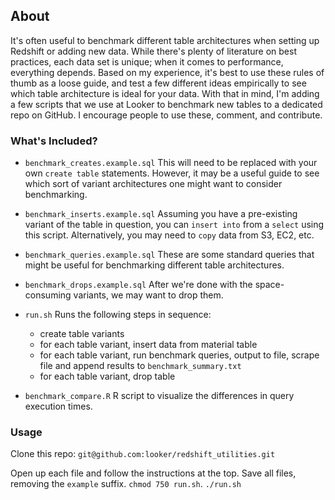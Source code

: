 ## About
It's often useful to benchmark different table architectures when setting up Redshift or adding new data. While there's plenty of literature on best practices, each data set is unique; when it comes to performance, everything depends. Based on my experience, it's best to use these rules of thumb as a loose guide, and test a few different ideas empirically to see which table architecture is ideal for your data. With that in mind, I'm adding a few scripts that we use at Looker to benchmark new tables to a dedicated repo on GitHub. I encourage people to use these, comment, and contribute.

### What's Included?
- `benchmark_creates.example.sql`
This will need to be replaced with your own `create table` statements. However, it may be a useful guide to see which sort of variant architectures one might want to consider benchmarking.

- `benchmark_inserts.example.sql`
Assuming you have a pre-existing variant of the table in question, you can `insert into` from a `select` using this script. Alternatively, you may need to `copy` data from S3, EC2, etc.

- `benchmark_queries.example.sql`
These are some standard queries that might be useful for benchmarking different table architectures.

- `benchmark_drops.example.sql`
After we're done with the space-consuming variants, we may want to drop them.

- `run.sh`
Runs the following steps in sequence:
  - create table variants
  - for each table variant, insert data from material table
  - for each table variant, run benchmark queries, output to file, scrape file and append results to `benchmark_summary.txt`
  - for each table variant, drop table

- `benchmark_compare.R`
R script to visualize the differences in query execution times.

### Usage
Clone this repo: `git@github.com:looker/redshift_utilities.git`

Open up each file and follow the instructions at the top. Save all files, removing the `example` suffix. `chmod 750 run.sh`. `./run.sh`